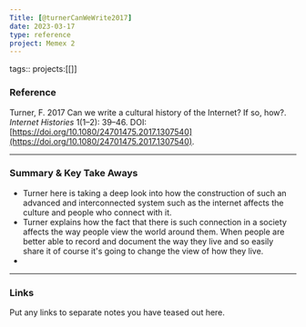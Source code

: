 ```yaml
---
Title: [@turnerCanWeWrite2017]
date: 2023-03-17
type: reference
project: Memex 2
---
```


tags::
projects:[[]]

### Reference 

Turner, F. 2017 Can we write a cultural history of the Internet? If so, how?. _Internet Histories_ 1(1–2): 39–46. DOI: [https://doi.org/10.1080/24701475.2017.1307540](https://doi.org/10.1080/24701475.2017.1307540).

---

### Summary & Key Take Aways

- Turner here is taking a deep look into how the construction of such an advanced and interconnected system such as the internet affects the culture and people who connect with it.
- Turner explains how the fact that there is such connection in a society affects the way people view the world around them. When people are better able to record and document the way they live and so easily share it of course it's going to change the view of how they live.
- 

--- 

### Links
Put any links to separate notes you have teased out here.
